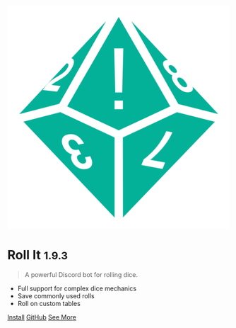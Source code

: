 ![logo](_media/icon.svg ':size=300')

# Roll It <small>1.9.3</small>

> A powerful Discord bot for rolling dice.

- Full support for complex dice mechanics
- Save commonly used rolls
- Roll on custom tables

[Install](https://discord.com/oauth2/authorize?client_id=1037522511509848136&permissions=2147747840&integration_type=0&scope=bot+applications.commands)
[GitHub](https://github.com/aurule/roll-it)
[See More](/?id=welcome-to-roll-it)
